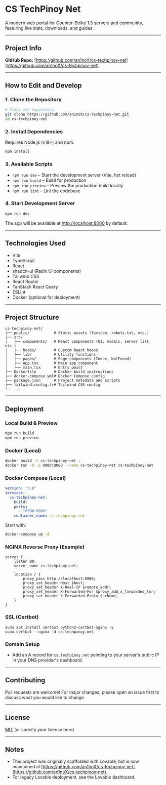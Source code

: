 # CS TechPinoy Net

A modern web portal for Counter-Strike 1.3 servers and community, featuring live stats, downloads, and guides.

---

## Project Info

**GitHub Repo:** [https://github.com/an1noX/cs-techpinoy-net](https://github.com/an1noX/cs-techpinoy-net)

---

## How to Edit and Develop

### 1. Clone the Repository

```sh
# Clone the repository
git clone https://github.com/an1noX/cs-techpinoy-net.git
cd cs-techpinoy-net
```

### 2. Install Dependencies

Requires Node.js (v18+) and npm.

```sh
npm install
```

### 3. Available Scripts

- `npm run dev` – Start the development server (Vite, hot reload)
- `npm run build` – Build for production
- `npm run preview` – Preview the production build locally
- `npm run lint` – Lint the codebase

### 4. Start Development Server

```sh
npm run dev
```

The app will be available at [http://localhost:8080](http://localhost:8080) by default.

---

## Technologies Used

- Vite
- TypeScript
- React
- shadcn-ui (Radix UI components)
- Tailwind CSS
- React Router
- TanStack React Query
- ESLint
- Docker (optional for deployment)

---

## Project Structure

```
cs-techpinoy-net/
├── public/           # Static assets (favicon, robots.txt, etc.)
├── src/
│   ├── components/   # React components (UI, modals, server list, etc.)
│   ├── hooks/        # Custom React hooks
│   ├── lib/          # Utility functions
│   ├── pages/        # Page components (Index, NotFound)
│   ├── App.tsx       # Main app component
│   └── main.tsx      # Entry point
├── Dockerfile        # Docker build instructions
├── docker-compose.yml# Docker Compose config
├── package.json      # Project metadata and scripts
├── tailwind.config.ts# Tailwind CSS config
└── ...
```

---

## Deployment

### Local Build & Preview

```sh
npm run build
npm run preview
```

### Docker (Local)

```sh
docker build -t cs-techpinoy-net .
docker run -d -p 8080:8080 --name cs-techpinoy-net cs-techpinoy-net
```

### Docker Compose (Local)

```yaml
version: "3.8"
services:
  cs-techpinoy-net:
    build: .
    ports:
      - "8080:8080"
    container_name: cs-techpinoy-net
```

Start with:
```sh
docker-compose up -d
```

### NGINX Reverse Proxy (Example)

```
server {
    listen 80;
    server_name cs.techpinoy.net;

    location / {
        proxy_pass http://localhost:8080;
        proxy_set_header Host $host;
        proxy_set_header X-Real-IP $remote_addr;
        proxy_set_header X-Forwarded-For $proxy_add_x_forwarded_for;
        proxy_set_header X-Forwarded-Proto $scheme;
    }
}
```

### SSL (Certbot)

```
sudo apt install certbot python3-certbot-nginx -y
sudo certbot --nginx -d cs.techpinoy.net
```

### Domain Setup

- Add an A record for `cs.techpinoy.net` pointing to your server's public IP in your DNS provider's dashboard.

---

## Contributing

Pull requests are welcome! For major changes, please open an issue first to discuss what you would like to change.

---

## License

[MIT](LICENSE) (or specify your license here)

---

## Notes

- This project was originally scaffolded with Lovable, but is now maintained at [https://github.com/an1noX/cs-techpinoy-net](https://github.com/an1noX/cs-techpinoy-net).
- For legacy Lovable deployment, see the Lovable dashboard.
